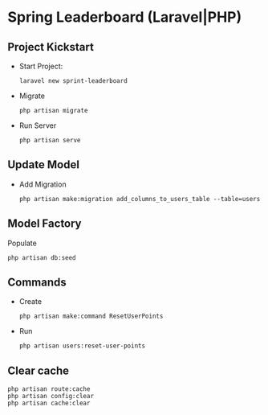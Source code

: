 # Spring Leaderboard (Laravel|PHP)

## Project Kickstart
- Start Project:
    ```shell
    laravel new sprint-leaderboard
    ```

- Migrate
    ```shell
    php artisan migrate
    ```

- Run Server
    ```shell
    php artisan serve
    ```

  
## Update Model

- Add Migration
    ```shell
    php artisan make:migration add_columns_to_users_table --table=users
    ```
  
## Model Factory

Populate
```shell
php artisan db:seed
```

## Commands
- Create
    ```shell
    php artisan make:command ResetUserPoints
    ```
  
- Run
    ```shell
    php artisan users:reset-user-points
    ```
  

## Clear cache
```shell
php artisan route:cache
php artisan config:clear
php artisan cache:clear
```

